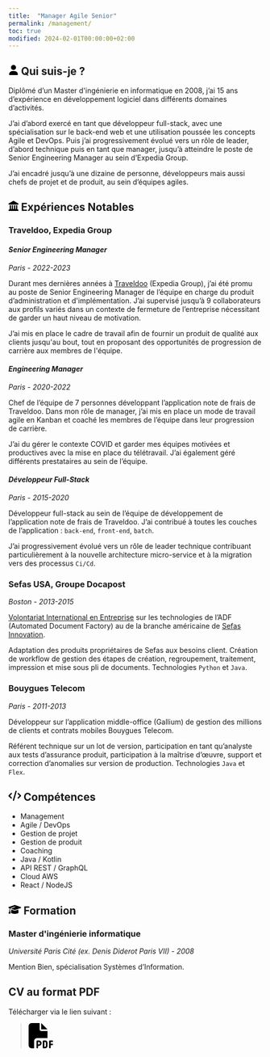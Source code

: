 ```yaml
---
title:  "Manager Agile Senior"
permalink: /management/
toc: true
modified: 2024-02-01T00:00:00+02:00
---
```


## <svg xmlns="http://www.w3.org/2000/svg" height="20" width="20" viewBox="0 0 448 512"><!--!Font Awesome Free 6.5.1 by @fontawesome - https://fontawesome.com License - https://fontawesome.com/license/free Copyright 2024 Fonticons, Inc.--><path d="M224 256A128 128 0 1 0 224 0a128 128 0 1 0 0 256zm-45.7 48C79.8 304 0 383.8 0 482.3C0 498.7 13.3 512 29.7 512H418.3c16.4 0 29.7-13.3 29.7-29.7C448 383.8 368.2 304 269.7 304H178.3z"/></svg> Qui suis-je ?
Diplômé d’un Master d'ingénierie en informatique en 2008, j’ai 15 ans d’expérience en développement logiciel dans différents domaines d’activités.

J’ai d’abord exercé en tant que développeur full-stack, avec une spécialisation sur le back-end web et une utilisation poussée les concepts Agile et DevOps. Puis j’ai progressivement évolué vers un rôle de leader, d’abord technique puis en tant que manager, jusqu’à atteindre le poste de Senior Engineering Manager au sein d’Expedia Group.

J’ai encadré jusqu’à une dizaine de personne, développeurs mais aussi chefs de projet et de produit, au sein d’équipes agiles.


## <svg xmlns="http://www.w3.org/2000/svg" height="20" width="20" viewBox="0 0 512 512"><!--!Font Awesome Free 6.5.1 by @fontawesome - https://fontawesome.com License - https://fontawesome.com/license/free Copyright 2024 Fonticons, Inc.--><path d="M240.1 4.2c9.8-5.6 21.9-5.6 31.8 0l171.8 98.1L448 104l0 .9 47.9 27.4c12.6 7.2 18.8 22 15.1 36s-16.4 23.8-30.9 23.8H32c-14.5 0-27.2-9.8-30.9-23.8s2.5-28.8 15.1-36L64 104.9V104l4.4-1.6L240.1 4.2zM64 224h64V416h40V224h64V416h48V224h64V416h40V224h64V420.3c.6 .3 1.2 .7 1.8 1.1l48 32c11.7 7.8 17 22.4 12.9 35.9S494.1 512 480 512H32c-14.1 0-26.5-9.2-30.6-22.7s1.1-28.1 12.9-35.9l48-32c.6-.4 1.2-.7 1.8-1.1V224z"/></svg> Expériences Notables

### Traveldoo, Expedia Group
#### *Senior Engineering Manager*
*Paris - 2022-2023*

Durant mes dernières années à [Traveldoo](https://www.linkedin.com/company/traveldoo-technologies/) (Expedia Group), j’ai été promu au poste de Senior Engineering Manager de l’équipe en charge du produit d’administration et d'implémentation. J’ai supervisé jusqu’à 9 collaborateurs aux profils variés dans un contexte de fermeture de l’entreprise nécessitant de garder un haut niveau de motivation.

J’ai mis en place le cadre de travail afin de fournir un produit de qualité aux clients jusqu'au bout, tout en proposant des opportunités de progression de carrière aux membres de l'équipe.

#### *Engineering Manager*
*Paris - 2020-2022*

Chef de l’équipe de 7 personnes développant l’application note de frais de Traveldoo. Dans mon rôle de manager, j’ai mis en place un mode de travail agile en Kanban et coaché les membres de l’équipe dans leur progression de carrière.

J’ai du gérer le contexte COVID et garder mes équipes motivées et productives avec la mise en place du télétravail. J’ai également géré différents prestataires au sein de l’équipe.

#### *Développeur Full-Stack*
*Paris - 2015-2020*

Développeur full-stack au sein de l’équipe de développement de l’application note de frais de Traveldoo. J’ai contribué à toutes les couches de l’application : `back-end`, `front-end`, `batch`.

J’ai progressivement évolué vers un rôle de leader technique contribuant particulièrement à la nouvelle architecture micro-service et à la migration vers des processus `Ci/Cd`.


### Sefas USA, Groupe Docapost
*Boston - 2013-2015*

[Volontariat International en Entreprise](https://www.service-public.fr/particuliers/vosdroits/F10040) sur les technologies de l’ADF (Automated Document Factory) au de la branche américaine de [Sefas Innovation](https://www.sefasinnovation.fr/).

Adaptation des produits propriétaires de Sefas aux besoins client. Création de workflow de gestion des étapes de création, regroupement, traitement, impression et mise sous pli de documents. Technologies `Python` et `Java`.

### Bouygues Telecom
*Paris - 2011-2013*

Développeur sur l’application middle-office (Gallium) de gestion des millions de clients et contrats mobiles Bouygues Telecom.

Référent technique sur un lot de version, participation en tant qu’analyste aux tests d’assurance produit, participation à la maîtrise d’œuvre, support et correction d’anomalies sur version de production. Technologies `Java` et `Flex`.

## <svg xmlns="http://www.w3.org/2000/svg" height="20" width="25" viewBox="0 0 640 512"><!--!Font Awesome Free 6.5.1 by @fontawesome - https://fontawesome.com License - https://fontawesome.com/license/free Copyright 2024 Fonticons, Inc.--><path d="M392.8 1.2c-17-4.9-34.7 5-39.6 22l-128 448c-4.9 17 5 34.7 22 39.6s34.7-5 39.6-22l128-448c4.9-17-5-34.7-22-39.6zm80.6 120.1c-12.5 12.5-12.5 32.8 0 45.3L562.7 256l-89.4 89.4c-12.5 12.5-12.5 32.8 0 45.3s32.8 12.5 45.3 0l112-112c12.5-12.5 12.5-32.8 0-45.3l-112-112c-12.5-12.5-32.8-12.5-45.3 0zm-306.7 0c-12.5-12.5-32.8-12.5-45.3 0l-112 112c-12.5 12.5-12.5 32.8 0 45.3l112 112c12.5 12.5 32.8 12.5 45.3 0s12.5-32.8 0-45.3L77.3 256l89.4-89.4c12.5-12.5 12.5-32.8 0-45.3z"/></svg> Compétences

- Management
- Agile / DevOps
- Gestion de projet
- Gestion de produit
- Coaching
- Java / Kotlin
- API REST / GraphQL
- Cloud AWS
- React / NodeJS

## <svg xmlns="http://www.w3.org/2000/svg" height="20" width="25" viewBox="0 0 640 512"><!--!Font Awesome Free 6.5.1 by @fontawesome - https://fontawesome.com License - https://fontawesome.com/license/free Copyright 2024 Fonticons, Inc.--><path d="M320 32c-8.1 0-16.1 1.4-23.7 4.1L15.8 137.4C6.3 140.9 0 149.9 0 160s6.3 19.1 15.8 22.6l57.9 20.9C57.3 229.3 48 259.8 48 291.9v28.1c0 28.4-10.8 57.7-22.3 80.8c-6.5 13-13.9 25.8-22.5 37.6C0 442.7-.9 448.3 .9 453.4s6 8.9 11.2 10.2l64 16c4.2 1.1 8.7 .3 12.4-2s6.3-6.1 7.1-10.4c8.6-42.8 4.3-81.2-2.1-108.7C90.3 344.3 86 329.8 80 316.5V291.9c0-30.2 10.2-58.7 27.9-81.5c12.9-15.5 29.6-28 49.2-35.7l157-61.7c8.2-3.2 17.5 .8 20.7 9s-.8 17.5-9 20.7l-157 61.7c-12.4 4.9-23.3 12.4-32.2 21.6l159.6 57.6c7.6 2.7 15.6 4.1 23.7 4.1s16.1-1.4 23.7-4.1L624.2 182.6c9.5-3.4 15.8-12.5 15.8-22.6s-6.3-19.1-15.8-22.6L343.7 36.1C336.1 33.4 328.1 32 320 32zM128 408c0 35.3 86 72 192 72s192-36.7 192-72L496.7 262.6 354.5 314c-11.1 4-22.8 6-34.5 6s-23.5-2-34.5-6L143.3 262.6 128 408z"/></svg> Formation

### Master d'ingénierie informatique
*Université Paris Cité (ex. Denis Diderot Paris VII) - 2008*

Mention Bien, spécialisation Systèmes d’Information.

## CV au format PDF

Télécharger via le lien suivant :

><a href="{{ '/assets/documents/cv-manager-arnaud-decolasse.pdf' | relative_url }}"><svg xmlns="http://www.w3.org/2000/svg" height="50" width="50" viewBox="0 0 512 512"><!--!Font Awesome Free 6.5.1 by @fontawesome - https://fontawesome.com License - https://fontawesome.com/license/free Copyright 2024 Fonticons, Inc.--><path d="M0 64C0 28.7 28.7 0 64 0L224 0l0 128c0 17.7 14.3 32 32 32l128 0 0 144-208 0c-35.3 0-64 28.7-64 64l0 144-48 0c-35.3 0-64-28.7-64-64L0 64zm384 64l-128 0L256 0 384 128zM176 352l32 0c30.9 0 56 25.1 56 56s-25.1 56-56 56l-16 0 0 32c0 8.8-7.2 16-16 16s-16-7.2-16-16l0-48 0-80c0-8.8 7.2-16 16-16zm32 80c13.3 0 24-10.7 24-24s-10.7-24-24-24l-16 0 0 48 16 0zm96-80l32 0c26.5 0 48 21.5 48 48l0 64c0 26.5-21.5 48-48 48l-32 0c-8.8 0-16-7.2-16-16l0-128c0-8.8 7.2-16 16-16zm32 128c8.8 0 16-7.2 16-16l0-64c0-8.8-7.2-16-16-16l-16 0 0 96 16 0zm80-112c0-8.8 7.2-16 16-16l48 0c8.8 0 16 7.2 16 16s-7.2 16-16 16l-32 0 0 32 32 0c8.8 0 16 7.2 16 16s-7.2 16-16 16l-32 0 0 48c0 8.8-7.2 16-16 16s-16-7.2-16-16l0-64 0-64z"/></svg></a>
